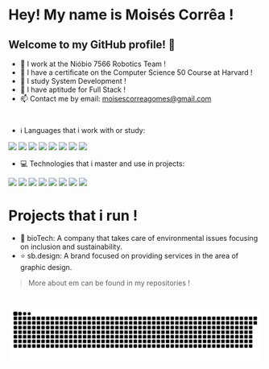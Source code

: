 # Hey! My name is Moisés Corrêa !
## Welcome to my GitHub profile! 🤟
 
- 🔭 I work at the Nióbio 7566 Robotics Team !
- 🌱 I have a certificate on the Computer Science 50 Course at Harvard !
- 🤔 I study System Development !
- 💬 I have aptitude for Full Stack !
- 📫 Contact me by email: moisescorreagomes@gmail.com

#

- ℹ Languages that i work with or study:

<img src="https://cdn.jsdelivr.net/gh/devicons/devicon/icons/c/c-original.svg" widht="80" height="80"/> <img src="https://cdn.jsdelivr.net/gh/devicons/devicon/icons/cplusplus/cplusplus-original.svg" widht="80" height="80"/> <img src="https://cdn.jsdelivr.net/gh/devicons/devicon/icons/csharp/csharp-original.svg" widht="80" height="80"/> <img src="https://cdn.jsdelivr.net/gh/devicons/devicon/icons/html5/html5-original.svg" widht="80" height="80"/> <img src="https://cdn.jsdelivr.net/gh/devicons/devicon/icons/css3/css3-original.svg" widht="80" height="80"/> <img src="https://cdn.jsdelivr.net/gh/devicons/devicon/icons/python/python-original.svg" widht="80" height="80"/> <img src="https://cdn.jsdelivr.net/gh/devicons/devicon/icons/javascript/javascript-plain.svg" widht="80" height="80"/> <img src="https://cdn.jsdelivr.net/gh/devicons/devicon/icons/typescript/typescript-plain.svg" widht="80" height="80"/>
          

- 💻 Technologies that i master and use in projects:

<img src="https://cdn.jsdelivr.net/gh/devicons/devicon/icons/aftereffects/aftereffects-original.svg" widht="80" height="80"/> <img src="https://cdn.jsdelivr.net/gh/devicons/devicon/icons/premierepro/premierepro-original.svg" widht="80" height="80"/> <img src="https://cdn.jsdelivr.net/gh/devicons/devicon/icons/photoshop/photoshop-line.svg" widht="80" height="80"/> <img src="https://cdn.jsdelivr.net/gh/devicons/devicon/icons/illustrator/illustrator-line.svg" widht="80" height="80"/> <img src="https://cdn.jsdelivr.net/gh/devicons/devicon/icons/figma/figma-original.svg" widht="80" height="80"/> <img src="https://cdn.jsdelivr.net/gh/devicons/devicon/icons/vscode/vscode-original.svg" widht="80" height="80"/> <img src="https://cdn.jsdelivr.net/gh/devicons/devicon/icons/visualstudio/visualstudio-plain.svg" widht="80" height="80"/> <img src="https://cdn.jsdelivr.net/gh/devicons/devicon/icons/arduino/arduino-original.svg" widht="80" height="80"/>

# Projects that i run !

- 🍃 bioTech: A company that takes care of environmental issues focusing on inclusion and sustainability.
- ⭐ sb.design: A brand focused on providing services in the area of graphic design.

> More about em can be found in my repositories !

#

![Snake animation](https://github.com/skittlexyz/skittlexyz/blob/output/github-contribution-grid-snake.svg)
